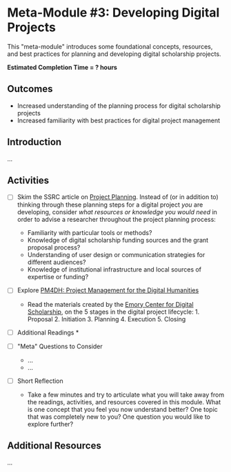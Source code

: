 # Meta-Module #3: Developing Digital Projects

This "meta-module" introduces some foundational concepts, resources, and best practices for planning and developing digital scholarship projects.

**Estimated Completion Time = ? hours**

## Outcomes

* Increased understanding of the planning process for digital scholarship projects
* Increased familiarity with best practices for digital project management

## Introduction

...

## Activities

- [ ] Skim the SSRC article on [Project Planning](https://labs.ssrc.org/dds/articles/project-planning/). 
	Instead of (or in addition to) thinking through these planning steps for a digital project *you* are developing, consider *what resources or knowledge you would need* in order to advise a researcher throughout the project planning process: 
	* Familiarity with particular tools or methods? 
	* Knowledge of digital scholarship funding sources and the grant proposal process?
	* Understanding of user design or communication strategies for different audiences?
	* Knowledge of institutional infrastructure and local sources of expertise or funding?

- [ ] Explore [PM4DH: Project Management for the Digital Humanities](https://scholarblogs.emory.edu/pm4dh/)
	* Read the materials created by the [Emory Center for Digital Scholarship](http://ecds.emory.edu/), on the 5 stages in the digital project lifecycle: 1. Proposal	2. Initiation	3. Planning		4. Execution	5. Closing

- [ ] Additional Readings
	* 

- [ ] "Meta" Questions to Consider
	* ...
	* ...

- [ ] Short Reflection
	* Take a few minutes and try to articulate what you will take away from the readings, activities, and resources covered in this module. What is one concept that you feel you now understand better? One topic that was completely new to you? One question you would like to explore further? 

## Additional Resources

...